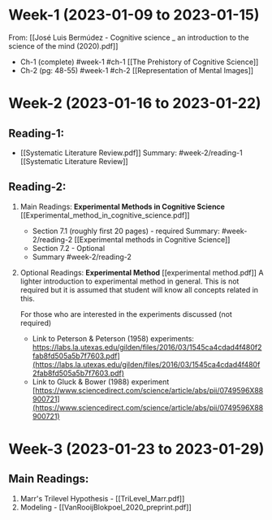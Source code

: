 # Week-1 (2023-01-09 to 2023-01-15)

From: [[José Luis Bermúdez - Cognitive science _ an introduction to the science of the mind (2020).pdf]]

- Ch-1 (complete) #week-1 #ch-1 [[The Prehistory of Cognitive Science]]
- Ch-2 (pg: 48-55) #week-1 #ch-2 [[Representation of Mental Images]]

# Week-2 (2023-01-16 to 2023-01-22)

## Reading-1:

- [[Systematic Literature Review.pdf]]
  Summary: #week-2/reading-1 [[Systematic Literature Review]] 

## Reading-2:

1. Main Readings: **Experimental Methods in Cognitive Science**
   [[Experimental_method_in_cognitive_science.pdf]]
	- Section 7.1 (roughly first 20 pages) - required
	  Summary: #week-2/reading-2 [[Experimental methods in Cognitive Science]] 
	- Section 7.2 - Optional
	- Summary #week-2/reading-2 

2. Optional Readings: **Experimental Method**
   [[experimental method.pdf]]
   A lighter introduction to experimental method in general. This is not required but it is assumed that student will know all concepts related in this.
   
   For those who are interested in the experiments discussed (not required)
   - Link to Peterson & Peterson (1958) experiments: https://labs.la.utexas.edu/gilden/files/2016/03/1545ca4cdad4f480f2fab8fd505a5b7f7603.pdf](https://labs.la.utexas.edu/gilden/files/2016/03/1545ca4cdad4f480f2fab8fd505a5b7f7603.pdf)
   - Link to Gluck & Bower (1988) experiment [https://www.sciencedirect.com/science/article/abs/pii/0749596X88900721](https://www.sciencedirect.com/science/article/abs/pii/0749596X88900721)

# Week-3 (2023-01-23 to 2023-01-29)

## Main Readings:

1. Marr's Trilevel Hypothesis - [[TriLevel_Marr.pdf]]
3. Modeling - [[VanRooijBlokpoel_2020_preprint.pdf]]

